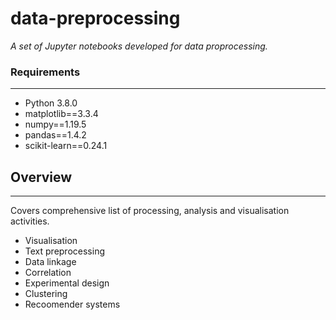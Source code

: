 # data-preprocessing

*A set of Jupyter notebooks developed for data proprocessing.*

### Requirements
-----------
 - Python 3.8.0
 - matplotlib==3.3.4
 - numpy==1.19.5
 - pandas==1.4.2
 - scikit-learn==0.24.1

## Overview
-----------
Covers comprehensive list of processing, analysis and visualisation activities.
- Visualisation
- Text preprocessing
- Data linkage
- Correlation
- Experimental design
- Clustering
- Recoomender systems